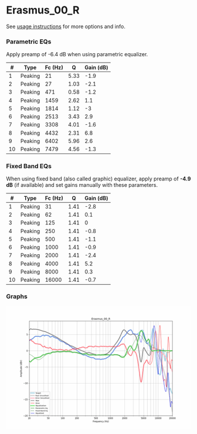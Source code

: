 # Erasmus_00_R
See [usage instructions](https://github.com/jaakkopasanen/AutoEq#usage) for more options and info.

### Parametric EQs
Apply preamp of -6.4 dB when using parametric equalizer.

|   # | Type    |   Fc (Hz) |    Q |   Gain (dB) |
|-----|---------|-----------|------|-------------|
|   1 | Peaking |        21 | 5.33 |        -1.9 |
|   2 | Peaking |        27 | 1.03 |        -2.1 |
|   3 | Peaking |       471 | 0.58 |        -1.2 |
|   4 | Peaking |      1459 | 2.62 |         1.1 |
|   5 | Peaking |      1814 | 1.12 |        -3   |
|   6 | Peaking |      2513 | 3.43 |         2.9 |
|   7 | Peaking |      3308 | 4.01 |        -1.6 |
|   8 | Peaking |      4432 | 2.31 |         6.8 |
|   9 | Peaking |      6402 | 5.96 |         2.6 |
|  10 | Peaking |      7479 | 4.56 |        -1.3 |

### Fixed Band EQs
When using fixed band (also called graphic) equalizer, apply preamp of **-4.9 dB** (if available) and set gains manually with these parameters.

|   # | Type    |   Fc (Hz) |    Q |   Gain (dB) |
|-----|---------|-----------|------|-------------|
|   1 | Peaking |        31 | 1.41 |        -2.8 |
|   2 | Peaking |        62 | 1.41 |         0.1 |
|   3 | Peaking |       125 | 1.41 |         0   |
|   4 | Peaking |       250 | 1.41 |        -0.8 |
|   5 | Peaking |       500 | 1.41 |        -1.1 |
|   6 | Peaking |      1000 | 1.41 |        -0.9 |
|   7 | Peaking |      2000 | 1.41 |        -2.4 |
|   8 | Peaking |      4000 | 1.41 |         5.2 |
|   9 | Peaking |      8000 | 1.41 |         0.3 |
|  10 | Peaking |     16000 | 1.41 |        -0.7 |

### Graphs
![](./Erasmus_00_R.png)
